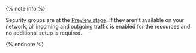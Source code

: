 {% note info %}

Security groups are at the [Preview stage](../../overview/concepts/launch-stages.md). If they aren't available on your network, all incoming and outgoing traffic is enabled for the resources and no additional setup is required.

{% endnote %}